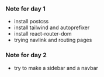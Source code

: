 ### Note for day 1 
- install postcss
- install tailwind and autoprefixer
- install react-router-dom
- trying navlink and routing pages
### Note for day 2
- try to make a sidebar and a navbar 

